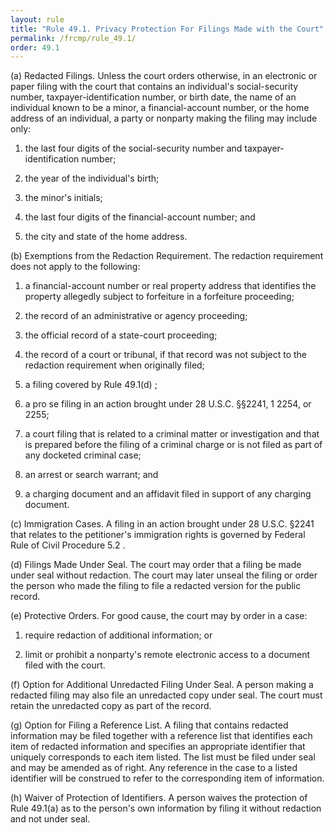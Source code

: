 ```yaml
---
layout: rule
title: "Rule 49.1. Privacy Protection For Filings Made with the Court"
permalink: /frcmp/rule_49.1/
order: 49.1
---
```


(a) Redacted Filings. Unless the court orders otherwise, in an electronic or paper filing with the court that contains an individual's social-security number, taxpayer-identification number, or birth date, the name of an individual known to be a minor, a financial-account number, or the home address of an individual, a party or nonparty making the filing may include only:


1. the last four digits of the social-security number and taxpayer-identification number;


2. the year of the individual's birth;


3. the minor's initials;


4. the last four digits of the financial-account number; and


5. the city and state of the home address.


(b) Exemptions from the Redaction Requirement. The redaction requirement does not apply to the following:


1. a financial-account number or real property address that identifies the property allegedly subject to forfeiture in a forfeiture proceeding;


2. the record of an administrative or agency proceeding;


3. the official record of a state-court proceeding;


4. the record of a court or tribunal, if that record was not subject to the redaction requirement when originally filed;


5. a filing covered by Rule 49.1(d) ;


6. a pro se filing in an action brought under 28 U.S.C. §§2241, 1 2254, or 2255;


7. a court filing that is related to a criminal matter or investigation and that is prepared before the filing of a criminal charge or is not filed as part of any docketed criminal case;


8. an arrest or search warrant; and


9. a charging document and an affidavit filed in support of any charging document.


(c) Immigration Cases. A filing in an action brought under 28 U.S.C. §2241 that relates to the petitioner's immigration rights is governed by Federal Rule of Civil Procedure 5.2 .


(d) Filings Made Under Seal. The court may order that a filing be made under seal without redaction. The court may later unseal the filing or order the person who made the filing to file a redacted version for the public record.


(e) Protective Orders. For good cause, the court may by order in a case:


1. require redaction of additional information; or


2. limit or prohibit a nonparty's remote electronic access to a document filed with the court.


(f) Option for Additional Unredacted Filing Under Seal. A person making a redacted filing may also file an unredacted copy under seal. The court must retain the unredacted copy as part of the record.


(g) Option for Filing a Reference List. A filing that contains redacted information may be filed together with a reference list that identifies each item of redacted information and specifies an appropriate identifier that uniquely corresponds to each item listed. The list must be filed under seal and may be amended as of right. Any reference in the case to a listed identifier will be construed to refer to the corresponding item of information.


(h) Waiver of Protection of Identifiers. A person waives the protection of Rule 49.1(a) as to the person's own information by filing it without redaction and not under seal.
